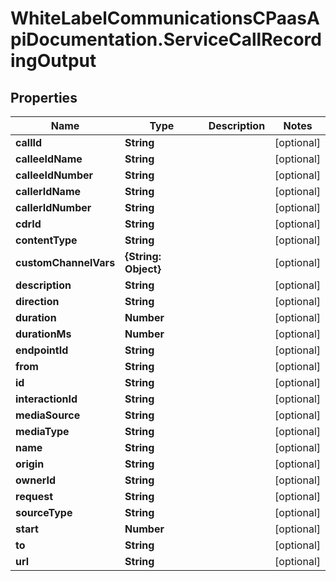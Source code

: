 # WhiteLabelCommunicationsCPaasApiDocumentation.ServiceCallRecordingOutput

## Properties

Name | Type | Description | Notes
------------ | ------------- | ------------- | -------------
**callId** | **String** |  | [optional] 
**calleeIdName** | **String** |  | [optional] 
**calleeIdNumber** | **String** |  | [optional] 
**callerIdName** | **String** |  | [optional] 
**callerIdNumber** | **String** |  | [optional] 
**cdrId** | **String** |  | [optional] 
**contentType** | **String** |  | [optional] 
**customChannelVars** | **{String: Object}** |  | [optional] 
**description** | **String** |  | [optional] 
**direction** | **String** |  | [optional] 
**duration** | **Number** |  | [optional] 
**durationMs** | **Number** |  | [optional] 
**endpointId** | **String** |  | [optional] 
**from** | **String** |  | [optional] 
**id** | **String** |  | [optional] 
**interactionId** | **String** |  | [optional] 
**mediaSource** | **String** |  | [optional] 
**mediaType** | **String** |  | [optional] 
**name** | **String** |  | [optional] 
**origin** | **String** |  | [optional] 
**ownerId** | **String** |  | [optional] 
**request** | **String** |  | [optional] 
**sourceType** | **String** |  | [optional] 
**start** | **Number** |  | [optional] 
**to** | **String** |  | [optional] 
**url** | **String** |  | [optional] 


